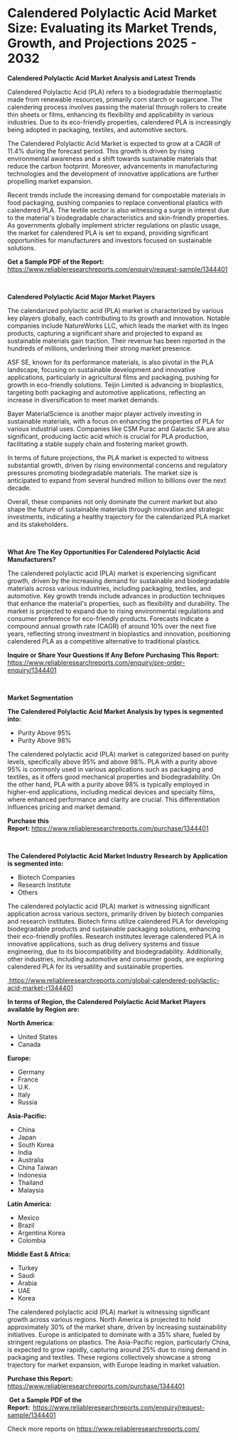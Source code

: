 <p><h1>Calendered Polylactic Acid Market Size: Evaluating its Market Trends, Growth, and Projections 2025 - 2032</h1></p><p><strong>Calendered Polylactic Acid Market Analysis and Latest Trends</strong></p>
<p><p>Calendered Polylactic Acid (PLA) refers to a biodegradable thermoplastic made from renewable resources, primarily corn starch or sugarcane. The calendering process involves passing the material through rollers to create thin sheets or films, enhancing its flexibility and applicability in various industries. Due to its eco-friendly properties, calendered PLA is increasingly being adopted in packaging, textiles, and automotive sectors.</p><p>The Calendered Polylactic Acid Market is expected to grow at a CAGR of 11.4% during the forecast period. This growth is driven by rising environmental awareness and a shift towards sustainable materials that reduce the carbon footprint. Moreover, advancements in manufacturing technologies and the development of innovative applications are further propelling market expansion. </p><p>Recent trends include the increasing demand for compostable materials in food packaging, pushing companies to replace conventional plastics with calendered PLA. The textile sector is also witnessing a surge in interest due to the material's biodegradable characteristics and skin-friendly properties. As governments globally implement stricter regulations on plastic usage, the market for calendered PLA is set to expand, providing significant opportunities for manufacturers and investors focused on sustainable solutions.</p></p>
<p><strong>Get a Sample PDF of the Report:&nbsp;</strong> <a href="https://www.reliableresearchreports.com/enquiry/request-sample/1344401?utm_campaign=2487&utm_medium=2&utm_source=Github&utm_content=ia&utm_term=24032025&utm_id=calendered-polylactic-acid">https://www.reliableresearchreports.com/enquiry/request-sample/1344401</a></p>
<p>&nbsp;</p>
<p><strong>Calendered Polylactic Acid Major Market Players</strong></p>
<p><p>The calendarized polylactic acid (PLA) market is characterized by various key players globally, each contributing to its growth and innovation. Notable companies include NatureWorks LLC, which leads the market with its Ingeo products, capturing a significant share and projected to expand as sustainable materials gain traction. Their revenue has been reported in the hundreds of millions, underlining their strong market presence.</p><p>ASF SE, known for its performance materials, is also pivotal in the PLA landscape, focusing on sustainable development and innovative applications, particularly in agricultural films and packaging, pushing for growth in eco-friendly solutions. Teijin Limited is advancing in bioplastics, targeting both packaging and automotive applications, reflecting an increase in diversification to meet market demands.</p><p>Bayer MaterialScience is another major player actively investing in sustainable materials, with a focus on enhancing the properties of PLA for various industrial uses. Companies like CSM Purac and Galactic SA are also significant, producing lactic acid which is crucial for PLA production, facilitating a stable supply chain and fostering market growth.</p><p>In terms of future projections, the PLA market is expected to witness substantial growth, driven by rising environmental concerns and regulatory pressures promoting biodegradable materials. The market size is anticipated to expand from several hundred million to billions over the next decade.</p><p>Overall, these companies not only dominate the current market but also shape the future of sustainable materials through innovation and strategic investments, indicating a healthy trajectory for the calendarized PLA market and its stakeholders.</p></p>
<p>&nbsp;</p>
<p><strong>What Are The Key Opportunities For Calendered Polylactic Acid Manufacturers?</strong></p>
<p><p>The calendered polylactic acid (PLA) market is experiencing significant growth, driven by the increasing demand for sustainable and biodegradable materials across various industries, including packaging, textiles, and automotive. Key growth trends include advances in production techniques that enhance the material's properties, such as flexibility and durability. The market is projected to expand due to rising environmental regulations and consumer preference for eco-friendly products. Forecasts indicate a compound annual growth rate (CAGR) of around 10% over the next five years, reflecting strong investment in bioplastics and innovation, positioning calendered PLA as a competitive alternative to traditional plastics.</p></p>
<p><strong>Inquire or Share Your Questions If Any Before Purchasing This Report:</strong> <a href="https://www.reliableresearchreports.com/enquiry/pre-order-enquiry/1344401?utm_campaign=2487&utm_medium=2&utm_source=Github&utm_content=ia&utm_term=24032025&utm_id=calendered-polylactic-acid">https://www.reliableresearchreports.com/enquiry/pre-order-enquiry/1344401</a></p>
<p>&nbsp;</p>
<p><strong>Market Segmentation</strong></p>
<p><strong>The Calendered Polylactic Acid Market Analysis by types is segmented into:</strong></p>
<p><ul><li>Purity Above 95%</li><li>Purity Above 98%</li></ul></p>
<p><p>The calendered polylactic acid (PLA) market is categorized based on purity levels, specifically above 95% and above 98%. PLA with a purity above 95% is commonly used in various applications such as packaging and textiles, as it offers good mechanical properties and biodegradability. On the other hand, PLA with a purity above 98% is typically employed in higher-end applications, including medical devices and specialty films, where enhanced performance and clarity are crucial. This differentiation influences pricing and market demand.</p></p>
<p><strong>Purchase this Report:&nbsp;</strong><a href="https://www.reliableresearchreports.com/purchase/1344401?utm_campaign=2487&utm_medium=2&utm_source=Github&utm_content=ia&utm_term=24032025&utm_id=calendered-polylactic-acid">https://www.reliableresearchreports.com/purchase/1344401</a></p>
<p>&nbsp;</p>
<p><strong>The Calendered Polylactic Acid Market Industry Research by Application is segmented into:</strong></p>
<p><ul><li>Biotech Companies</li><li>Research Institute</li><li>Others</li></ul></p>
<p><p>The calendered polylactic acid (PLA) market is witnessing significant application across various sectors, primarily driven by biotech companies and research institutes. Biotech firms utilize calendered PLA for developing biodegradable products and sustainable packaging solutions, enhancing their eco-friendly profiles. Research institutes leverage calendered PLA in innovative applications, such as drug delivery systems and tissue engineering, due to its biocompatibility and biodegradability. Additionally, other industries, including automotive and consumer goods, are exploring calendered PLA for its versatility and sustainable properties.</p></p>
<p><a href="https://www.reliableresearchreports.com/global-calendered-polylactic-acid-market-r1344401?utm_campaign=2487&utm_medium=2&utm_source=Github&utm_content=ia&utm_term=24032025&utm_id=calendered-polylactic-acid">&nbsp;https://www.reliableresearchreports.com/global-calendered-polylactic-acid-market-r1344401</a></p>
<p><strong>In terms of Region, the Calendered Polylactic Acid Market Players available by Region are:</strong></p>
<p>
    <p> <strong> North America: </strong>
        <ul>
            <li>United States</li>
            <li>Canada</li>
        </ul>
        </p> 
    <p> <strong> Europe: </strong>
        <ul>
            <li>Germany</li>
            <li>France</li>
            <li>U.K.</li>
            <li>Italy</li>
            <li>Russia</li>
        </ul>
        </p> 
    <p> <strong> Asia-Pacific: </strong>
        <ul>
            <li>China</li>
            <li>Japan</li>
            <li>South Korea</li>
            <li>India</li>
            <li>Australia</li>
            <li>China Taiwan</li>
            <li>Indonesia</li>
            <li>Thailand</li>
            <li>Malaysia</li>
        </ul>
        </p> 
    <p> <strong> Latin America: </strong>
        <ul>
            <li>Mexico</li>
            <li>Brazil</li>
            <li>Argentina Korea</li>
            <li>Colombia</li>
        </ul>
        </p> 
    <p> <strong> Middle East & Africa: </strong>
        <ul>
            <li>Turkey</li>
            <li>Saudi</li>
            <li>Arabia</li>
            <li>UAE</li>
            <li>Korea</li>
        </ul>
    </p>
    </p>
<p><p>The calendered polylactic acid (PLA) market is witnessing significant growth across various regions. North America is projected to hold approximately 30% of the market share, driven by increasing sustainability initiatives. Europe is anticipated to dominate with a 35% share, fueled by stringent regulations on plastics. The Asia-Pacific region, particularly China, is expected to grow rapidly, capturing around 25% due to rising demand in packaging and textiles. These regions collectively showcase a strong trajectory for market expansion, with Europe leading in market valuation.</p></p>
<p><strong>Purchase this Report: </strong><a href="https://www.reliableresearchreports.com/purchase/1344401?utm_campaign=2487&utm_medium=2&utm_source=Github&utm_content=ia&utm_term=24032025&utm_id=calendered-polylactic-acid">https://www.reliableresearchreports.com/purchase/1344401</a></p>
<p>&nbsp;<strong>Get a Sample PDF of the Report:&nbsp;&nbsp;</strong><a href="https://www.reliableresearchreports.com/enquiry/request-sample/1344401?utm_campaign=2487&utm_medium=2&utm_source=Github&utm_content=ia&utm_term=24032025&utm_id=calendered-polylactic-acid">https://www.reliableresearchreports.com/enquiry/request-sample/1344401</a></p>
<p><strong></strong></p>
<p>Check more reports on <a href="https://www.reliableresearchreports.com/?utm_campaign=2487&utm_medium=2&utm_source=Github&utm_content=ia&utm_term=24032025&utm_id=calendered-polylactic-acid">https://www.reliableresearchreports.com/</a></p>